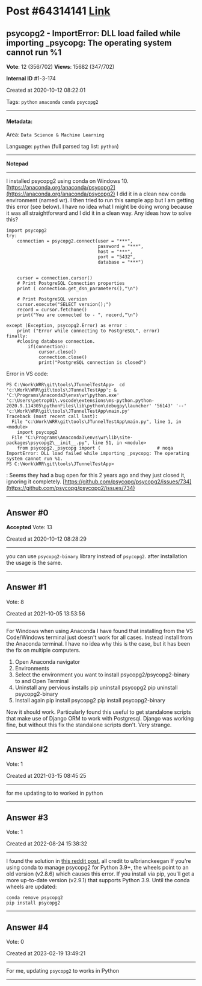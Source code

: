 
# Post \#64314141 [Link](https://stackoverflow.com/questions/64314141/)

## psycopg2 - ImportError: DLL load failed while importing _psycopg: The operating system cannot run %1

**Vote**: 12 (356/702) **Views**: 15682 (347/702) 

**Internal ID** \#1-3-174

Created at 2020-10-12 08:22:01

Tags: `python` `anaconda` `conda` `psycopg2`

----------

#### Metadata:

Area: `Data Science & Machine Learning`

Language: `python` (full parsed tag list: `python`)

----------

**Notepad**


----------

I installed psycopg2 using conda on Windows 10.
[https://anaconda.org/anaconda/psycopg2](https://anaconda.org/anaconda/psycopg2)
I did it in a clean new conda environment (named wr).
I then tried to run this sample app but I am getting this error (see below).
I have no idea what I might be doing wrong because it was all straightforward and I did it in a clean way.
Any ideas how to solve this?
```
import psycopg2
try:
    connection = psycopg2.connect(user = "***",
                                  password = "***",
                                  host = "***",
                                  port = "5432",
                                  database = "***")


    cursor = connection.cursor()
    # Print PostgreSQL Connection properties
    print ( connection.get_dsn_parameters(),"\n")

    # Print PostgreSQL version
    cursor.execute("SELECT version();")
    record = cursor.fetchone()
    print("You are connected to - ", record,"\n")

except (Exception, psycopg2.Error) as error :
    print ("Error while connecting to PostgreSQL", error)
finally:
    #closing database connection.
        if(connection):
            cursor.close()
            connection.close()
            print("PostgreSQL connection is closed")
```

Error in VS code:
```
PS C:\Work\WRR\git\tools\JTunnelTestApp>  cd 'c:\Work\WRR\git\tools\JTunnelTestApp'; & 'C:\Programs\Anaconda3\envs\wr\python.exe' 'c:\Users\petrop01\.vscode\extensions\ms-python.python-2020.9.114305\pythonFiles\lib\python\debugpy\launcher' '56143' '--' 'c:\Work\WRR\git\tools\JTunnelTestApp\main.py'
Traceback (most recent call last):
  File "c:\Work\WRR\git\tools\JTunnelTestApp\main.py", line 1, in <module>
    import psycopg2
  File "C:\Programs\Anaconda3\envs\wr\lib\site-packages\psycopg2\__init__.py", line 51, in <module>
    from psycopg2._psycopg import (                     # noqa
ImportError: DLL load failed while importing _psycopg: The operating system cannot run %1.
PS C:\Work\WRR\git\tools\JTunnelTestApp>
```

: Seems they had a bug open for this 2 years ago and they just closed it, ignoring it completely.
[https://github.com/psycopg/psycopg2/issues/734](https://github.com/psycopg/psycopg2/issues/734)


----------
        
## Answer \#0

**Accepted** Vote: 13

Created at 2020-10-12 08:28:29

------------

you can use `psycopg2-binary` library instead of `psycopg2`. after installation the usage is the same.


------------
    
    
## Answer \#1

 Vote: 8

Created at 2021-10-05 13:53:56

------------

For Windows when using Anaconda I have found that installing from the VS Code/Windows terminal just doesn't work for all cases. Instead install from the Anaconda terminal. I have no idea why this is the case, but it has been the fix on multiple computers.

1. Open Anaconda navigator
2. Environments
3. Select the environment you want to install psycopg2/psycopg2-binary to and Open Terminal
4. Uninstall any pervious installs pip uninstall psycopg2 pip uninstall psycopg2-binary
5. Install again pip install psycopg2 pip install psycopg2-binary


Now it should work.
Particularly found this useful to get standalone scripts that make use of Django ORM  to work with Postgresql. Django was working fine, but without this fix the standalone scripts don't. Very strange.


------------
    
    
## Answer \#2

 Vote: 1

Created at 2021-03-15 08:45:25

------------

for me updating to  to  worked in python 


------------
    
    
## Answer \#3

 Vote: 1

Created at 2022-08-24 15:38:32

------------

I found the solution in [this reddit post](https://www.reddit.com/r/PostgreSQL/comments/p87f0v/python_39_and_importerror_dll_load_failed_while/), all credit to u/brianckeegan
If you're using conda to manage psycopg2 for Python 3.9+, the wheels point to an old version (v2.8.6) which causes this error. If you install via pip, you'll get a more up-to-date version (v2.9.1) that supports Python 3.9. Until the conda wheels are updated:
```
conda remove psycopg2
pip install psycopg2
```



------------
    
    
## Answer \#4

 Vote: 0

Created at 2023-02-19 13:49:21

------------

For me, updating `psycopg2` to  works in Python 


------------
    
    
